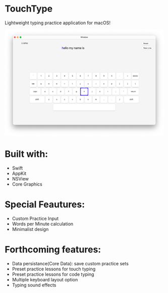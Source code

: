 # TouchType
Lightweight typing practice application for macOS!

![Screenshot](tt2.png)


# Built with:
- Swift <br>
- AppKit <br>
- NSView <br>
- Core Graphics <br>

# Special Feautures:
- Custom Practice Input <br>
- Words per Minute calculation <br>
- Minimalist design <br>

# Forthcoming features:
- Data persistance(Core Data): save custom practice sets <br>
- Preset practice lessons for touch typing <br>
- Preset practice lessons for code typing <br>
- Multiple keyboard layout option <br>
- Typing sound effects <br>
             
